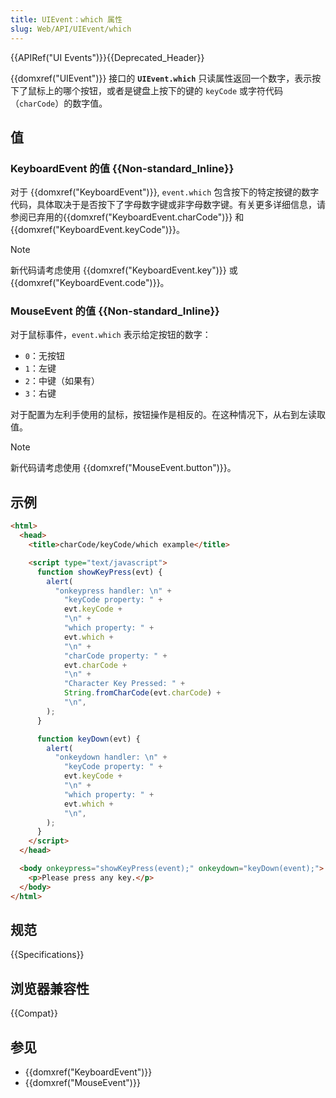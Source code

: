 ```yaml
---
title: UIEvent：which 属性
slug: Web/API/UIEvent/which
---
```


{{APIRef("UI Events")}}{{Deprecated_Header}}

{{domxref("UIEvent")}} 接口的 **`UIEvent.which`** 只读属性返回一个数字，表示按下了鼠标上的哪个按钮，或者是键盘上按下的键的 `keyCode` 或字符代码（`charCode`）的数字值。

## 值

### KeyboardEvent 的值 {{Non-standard_Inline}}

对于 {{domxref("KeyboardEvent")}}, `event.which` 包含按下的特定按键的数字代码，具体取决于是否按下了字母数字键或非字母数字键。有关更多详细信息，请参阅已弃用的{{domxref("KeyboardEvent.charCode")}} 和 {{domxref("KeyboardEvent.keyCode")}}。

> [!NOTE]
> 新代码请考虑使用 {{domxref("KeyboardEvent.key")}} 或 {{domxref("KeyboardEvent.code")}}。

### MouseEvent 的值 {{Non-standard_Inline}}

对于鼠标事件，`event.which` 表示给定按钮的数字：

- `0`：无按钮
- `1`：左键
- `2`：中键（如果有）
- `3`：右键

对于配置为左利手使用的鼠标，按钮操作是相反的。在这种情况下，从右到左读取值。

> [!NOTE]
> 新代码请考虑使用 {{domxref("MouseEvent.button")}}。

## 示例

```html
<html>
  <head>
    <title>charCode/keyCode/which example</title>

    <script type="text/javascript">
      function showKeyPress(evt) {
        alert(
          "onkeypress handler: \n" +
            "keyCode property: " +
            evt.keyCode +
            "\n" +
            "which property: " +
            evt.which +
            "\n" +
            "charCode property: " +
            evt.charCode +
            "\n" +
            "Character Key Pressed: " +
            String.fromCharCode(evt.charCode) +
            "\n",
        );
      }

      function keyDown(evt) {
        alert(
          "onkeydown handler: \n" +
            "keyCode property: " +
            evt.keyCode +
            "\n" +
            "which property: " +
            evt.which +
            "\n",
        );
      }
    </script>
  </head>

  <body onkeypress="showKeyPress(event);" onkeydown="keyDown(event);">
    <p>Please press any key.</p>
  </body>
</html>
```

## 规范

{{Specifications}}

## 浏览器兼容性

{{Compat}}

## 参见

- {{domxref("KeyboardEvent")}}
- {{domxref("MouseEvent")}}
